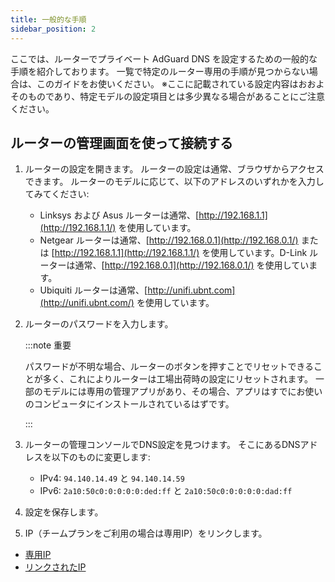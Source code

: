 ```yaml
---
title: 一般的な手順
sidebar_position: 2
---
```


ここでは、ルーターでプライベート AdGuard DNS を設定するための一般的な手順を紹介しております。 一覧で特定のルーター専用の手順が見つからない場合は、このガイドをお使いください。 ※ここに記載されている設定内容はおおよそのものであり、特定モデルの設定項目とは多少異なる場合があることにご注意ください。

## ルーターの管理画面を使って接続する

1. ルーターの設定を開きます。 ルーターの設定は通常、ブラウザからアクセスできます。 ルーターのモデルに応じて、以下のアドレスのいずれかを入力してみてください:
    - Linksys および Asus ルーターは通常、[http://192.168.1.1](http://192.168.1.1/) を使用しています。
    - Netgear ルーターは通常、[http://192.168.0.1](http://192.168.0.1/) または [http://192.168.1.1](http://192.168.1.1/) を使用しています。D-Link ルーターは通常、[http://192.168.0.1](http://192.168.0.1/) を使用しています。
    - Ubiquiti ルーターは通常、[http://unifi.ubnt.com](http://unifi.ubnt.com/) を使用しています。

2. ルーターのパスワードを入力します。

    :::note 重要

    パスワードが不明な場合、ルーターのボタンを押すことでリセットできることが多く、これによりルーターは工場出荷時の設定にリセットされます。 一部のモデルには専用の管理アプリがあり、その場合、アプリはすでにお使いのコンピュータにインストールされているはずです。

    :::

3. ルーターの管理コンソールでDNS設定を見つけます。 そこにあるDNSアドレスを以下のものに変更します:
    - IPv4: `94.140.14.49` と `94.140.14.59`
    - IPv6: `2a10:50c0:0:0:0:0:ded:ff` と `2a10:50c0:0:0:0:0:dad:ff`

4. 設定を保存します。

5. IP（チームプランをご利用の場合は専用IP）をリンクします。

- [専用IP](/private-dns/connect-devices/other-options/dedicated-ip.md)
- [リンクされたIP](/private-dns/connect-devices/other-options/linked-ip.md)
